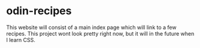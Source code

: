 # odin-recipes
This website will consist of a main index page which will link to a few recipes. This project wont look pretty right now, but it will in the future when I learn CSS.